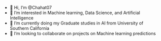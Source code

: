 - 👋 Hi, I’m @Chahat07
- 👀 I’m interested in Machine learning, Data Science, and Artificial Intelligence
- 🌱 I’m currently doing my Graduate studies in AI from University of Southern California
- 💞️ I’m looking to collaborate on projects on Machine learning predictions

<!---
Chahat07/Chahat07 is a ✨ special ✨ repository because its `README.md` (this file) appears on your GitHub profile.
You can click the Preview link to take a look at your changes.
--->
